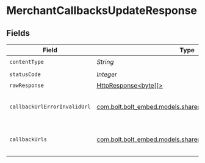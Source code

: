 # MerchantCallbacksUpdateResponse


## Fields

| Field                                                                                                                    | Type                                                                                                                     | Required                                                                                                                 | Description                                                                                                              |
| ------------------------------------------------------------------------------------------------------------------------ | ------------------------------------------------------------------------------------------------------------------------ | ------------------------------------------------------------------------------------------------------------------------ | ------------------------------------------------------------------------------------------------------------------------ |
| `contentType`                                                                                                            | *String*                                                                                                                 | :heavy_check_mark:                                                                                                       | N/A                                                                                                                      |
| `statusCode`                                                                                                             | *Integer*                                                                                                                | :heavy_check_mark:                                                                                                       | N/A                                                                                                                      |
| `rawResponse`                                                                                                            | [HttpResponse<byte[]>](https://docs.oracle.com/en/java/javase/11/docs/api/java.net.http/java/net/http/HttpResponse.html) | :heavy_minus_sign:                                                                                                       | N/A                                                                                                                      |
| `callbackUrlErrorInvalidUrl`                                                                                             | [com.bolt.bolt_embed.models.shared.CallbackUrlErrorInvalidUrl](../../models/shared/CallbackUrlErrorInvalidUrl.md)        | :heavy_minus_sign:                                                                                                       | The URL is invalid and cannot be set                                                                                     |
| `callbackUrls`                                                                                                           | [com.bolt.bolt_embed.models.shared.CallbackUrls](../../models/shared/CallbackUrls.md)                                    | :heavy_minus_sign:                                                                                                       | Callbacks URLs were successfully updated                                                                                 |